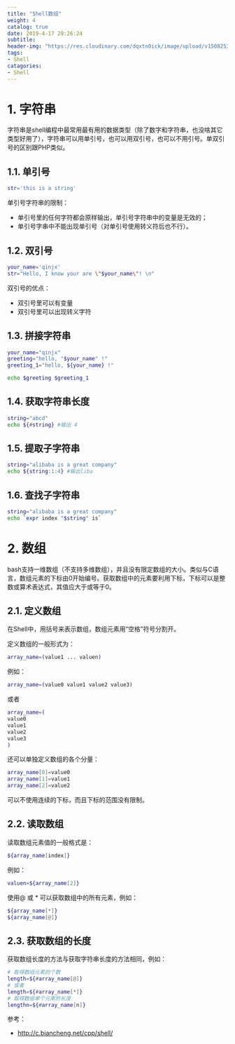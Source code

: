 ```yaml
---
title: "Shell数组"
weight: 4
catalog: true
date: 2019-4-17 20:26:24
subtitle:
header-img: "https://res.cloudinary.com/dqxtn0ick/image/upload/v1508253812/header/cow.jpg"
tags:
- Shell
catagories:
- Shell
---
```


# 1. 字符串

字符串是shell编程中最常用最有用的数据类型（除了数字和字符串，也没啥其它类型好用了），字符串可以用单引号，也可以用双引号，也可以不用引号。单双引号的区别跟PHP类似。

## 1.1. 单引号

```bash
str='this is a string'
```

单引号字符串的限制：

- 单引号里的任何字符都会原样输出，单引号字符串中的变量是无效的；
- 单引号字串中不能出现单引号（对单引号使用转义符后也不行）。

## 1.2. 双引号

```bash
your_name='qinjx'
str="Hello, I know your are \"$your_name\"! \n"
```

双引号的优点：

- 双引号里可以有变量
- 双引号里可以出现转义字符

## 1.3. 拼接字符串

```bash
your_name="qinjx"
greeting="hello, "$your_name" !"
greeting_1="hello, ${your_name} !"

echo $greeting $greeting_1
```

## 1.4. 获取字符串长度

```bash
string="abcd"
echo ${#string} #输出 4
```

## 1.5. 提取子字符串

```bash
string="alibaba is a great company"
echo ${string:1:4} #输出liba
```

## 1.6. 查找子字符串

```bash
string="alibaba is a great company"
echo `expr index "$string" is`
```

# 2. 数组

bash支持一维数组（不支持多维数组），并且没有限定数组的大小。类似与C语言，数组元素的下标由0开始编号。获取数组中的元素要利用下标，下标可以是整数或算术表达式，其值应大于或等于0。

## 2.1. 定义数组

在Shell中，用括号来表示数组，数组元素用“空格”符号分割开。

定义数组的一般形式为：

```bash
array_name=(value1 ... valuen)
```

例如：

```bash
array_name=(value0 value1 value2 value3)
```

或者

```bash
array_name=(
value0
value1
value2
value3
)
```

还可以单独定义数组的各个分量：

```bash
array_name[0]=value0
array_name[1]=value1
array_name[2]=value2
```

可以不使用连续的下标，而且下标的范围没有限制。

## 2.2. 读取数组

读取数组元素值的一般格式是：

```bash
${array_name[index]}
```

例如：

```bash
valuen=${array_name[2]}
```

使用@ 或 * 可以获取数组中的所有元素，例如：

```bash
${array_name[*]}
${array_name[@]}
```

## 2.3. 获取数组的长度

获取数组长度的方法与获取字符串长度的方法相同，例如：

```bash
# 取得数组元素的个数
length=${#array_name[@]}
# 或者
length=${#array_name[*]}
# 取得数组单个元素的长度
lengthn=${#array_name[n]}
```



参考：

-  http://c.biancheng.net/cpp/shell/